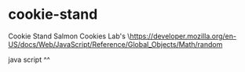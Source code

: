 # cookie-stand
Cookie Stand Salmon Cookies Lab's
\\https://developer.mozilla.org/en-US/docs/Web/JavaScript/Reference/Global_Objects/Math/random

java script ^^